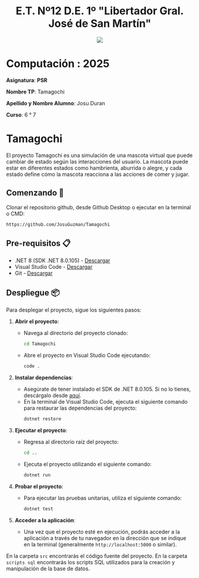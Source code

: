 <h1 align="center"> E.T. Nº12 D.E. 1º "Libertador Gral. José de San Martín" </h1>
<p align="center">
    <img src="https://et12.edu.ar/imgs/et12.gif">
</p>

# Computación : 2025

**Asignatura**: **PSR**

**Nombre TP**: Tamagochi

**Apellido y Nombre Alumno**: Josu Duran

**Curso**: 6 ° 7

# Tamagochi

El proyecto Tamagochi es una simulación de una mascota virtual que puede cambiar de estado según las interacciones del usuario. La mascota puede estar en diferentes estados como hambrienta, aburrida o alegre, y cada estado define cómo la mascota reacciona a las acciones de comer y jugar.

## Comenzando 🚀

Clonar el repositorio github, desde Github Desktop o ejecutar en la terminal o CMD:

```
https://github.com/JosuGuzman/Tamagochi
```

## Pre-requisitos 📋

- .NET 8 (SDK .NET 8.0.105) - [Descargar](https://dotnet.microsoft.com/es-es/download/dotnet/8.0)
- Visual Studio Code - [Descargar](https://code.visualstudio.com/#alt-downloads)
- Git - [Descargar](https://git-scm.com/downloads)

## Despliegue 📦

Para desplegar el proyecto, sigue los siguientes pasos:

1. **Abrir el proyecto**:
     - Navega al directorio del proyecto clonado:
         ``` bash
         cd Tamagochi
         ```
     - Abre el proyecto en Visual Studio Code ejecutando:
         ``` bash
         code .
         ```

2. **Instalar dependencias**:
     - Asegúrate de tener instalado el SDK de .NET 8.0.105. Si no lo tienes, descárgalo desde [aquí](https://dotnet.microsoft.com/es-es/download/dotnet/8.0).
     - En la terminal de Visual Studio Code, ejecuta el siguiente comando para restaurar las dependencias del proyecto:
         ``` bash
         dotnet restore
         ```

3. **Ejecutar el proyecto**:
     - Regresa al directorio raíz del proyecto:
         ``` bash
         cd ..
         ```
     - Ejecuta el proyecto utilizando el siguiente comando:
         ``` bash
         dotnet run
         ```

4. **Probar el proyecto**:
     - Para ejecutar las pruebas unitarias, utiliza el siguiente comando:
         ``` bash
         dotnet test
         ```

5. **Acceder a la aplicación**:
     - Una vez que el proyecto esté en ejecución, podrás acceder a la aplicación a través de tu navegador en la dirección que se indique en la terminal (generalmente `http://localhost:5000` o similar).

En la carpeta `src` encontrarás el código fuente del proyecto. En la carpeta `scripts sql` encontrarás los scripts SQL utilizados para la creación y manipulación de la base de datos.